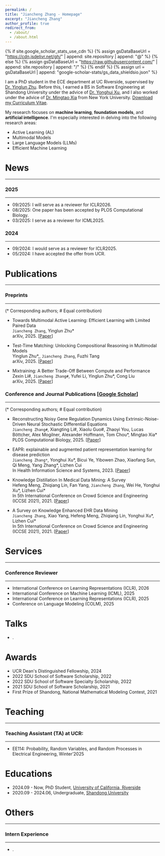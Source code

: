 ```yaml
---
permalink: /
title: "Jiancheng Zhang - Homepage"
excerpt: "Jiancheng Zhang"
author_profile: true
redirect_from: 
  - /about/
  - /about.html
---
```


{% if site.google_scholar_stats_use_cdn %}
{% assign gsDataBaseUrl = "https://cdn.jsdelivr.net/gh/" | append: site.repository | append: "@" %}
{% else %}
{% assign gsDataBaseUrl = "https://raw.githubusercontent.com/" | append: site.repository | append: "/" %}
{% endif %}
{% assign url = gsDataBaseUrl | append: "google-scholar-stats/gs_data_shieldsio.json" %}

<span class='anchor' id='about-me'></span>

I am a PhD student in the ECE department at UC Riverside, supervised by <a href="https://yinglunz.com/" target="_blue">Dr. Yinglun Zhu</a>. Before this, I earned a BS in Software Engineering at Shandong University under the advice of <a href="https://faculty.sdu.edu.cn/xuyonghui1/zh_CN/index.htm" target="_blue">Dr. Yonghui Xu</a>, and I also worked under the advice of <a href="https://sites.google.com/nyu.edu/mingtao-xia/home" target="_blue">Dr. Mingtao Xia</a> from New York University. <a href="/_pages/CV.pdf" target="_blank">Download my Curriculum Vitae</a>. 


My research focuses on <b>machine learning</b>, <b>foundation models</b>, and <b>artificial intelligence</b>. I'm especially interested in delving into the following research areas:

- Active Learning (AL)
- Multimodal Models
- Large Language Models (LLMs)
- Efficient Machine Learning

<span class='anchor' id='-News'></span>

# News
---

### 2025
---

- 09/2025: I will serve as a reviewer for ICLR2026.
- 08/2025: One paper has been accepted by PLOS Computational Biology.
- 03/2025: I serve as a reviewer for ICML2025.

### 2024
---
- 09/2024: I would serve as a reviewer for ICLR2025.
- 05/2024: I have accepted the offer from UCR.







<span class='anchor' id='-Publications'></span>

# Publications
---
### Preprints
---
(* Corresponding authors; # Equal contribution)

- Towards Multimodal Active Learning: Efficient Learning with Limited Paired Data<br>
`Jiancheng Zhang`, Yinglun Zhu\*<br>
arXiv, 2025. [<a href="">Paper</a>]

- Test-Time Matching: Unlocking Compositional Reasoning in Multimodal Models<br>
Yinglun Zhu\*,, `Jiancheng Zhang`, Fuzhi Tang<br>
arXiv, 2025. [<a href="">Paper</a>]


- Mixtraining: A Better Trade-Off Between Compute and Performance<br>
Zexin Li#, `Jiancheng Zhang#`, Yufei Li, Yinglun Zhu\*, Cong Liu<br>
arXiv, 2025. [<a href="https://arxiv.org/pdf/2502.19513">Paper</a>]

### Conference and Journal Publications [<a href="https://scholar.google.com/citations?hl=en&user=tIKc8voAAAAJ&view_op=list_works&gmla=A[…]ho3HWBaDojBo8vRM3HCL1dK1AEj4PG4QjDQjqeEDXf3Z-VQYmncjW_rAbJs">Google Scholar</a>] 
---
(* Corresponding authors; # Equal contribution)

- Reconstructing Noisy Gene Regulation Dynamics Using Extrinsic-Noise-Driven Neural Stochastic Differential Equations<br>
`Jiancheng Zhang#`, Xiangting Li#, Xiaolu Guo#, Zhaoyi You, Lucas Böttcher, Alex Mogilner, Alexander Hoffmann, Tom Chou\*, Mingtao Xia\*<br>
PLOS Computational Biology, 2025. [<a href="https://arxiv.org/abs/2503.09007">Paper</a>]

- EAPR: explainable and augmented patient representation learning for disease prediction<br>
`Jiancheng Zhang*`, Yonghui Xu\*, Bicui Ye, Yibowen Zhao, Xiaofang Sun, Qi Meng, Yang Zhang\*, Lizhen Cui<br>
In Health Information Science and Systems, 2023. [<a href="https://link.springer.com/article/10.1007/s13755-023-00256-5">Paper</a>]

- Knowledge Distillation In Medical Data Mining: A Survey<br>
Hefeng Meng, Zhiqiang Lin, Fan Yang, `Jiancheng Zhang`, Wei He, Yonghui Xu\*, Lizhen Cui\* <br>
In 5th International Conference on Crowd Science and Engineering (ICCSE 2021), 2021. [<a href="https://dl.acm.org/doi/abs/10.1145/3503181.3503211">Paper</a>]

- A Survey on Knowledge Enhanced EHR Data Mining<br>
`Jiancheng Zhang`, Xiao Yang, Hefeng Meng, Zhiqiang Lin, Yonghui Xu\*, Lizhen Cui\* <br>
In 5th International Conference on Crowd Science and Engineering (ICCSE 2021), 2021. [<a href="https://dl.acm.org/doi/abs/10.1145/3503181.3503202">Paper</a>]


<span class='anchor' id='-Services'></span>

# Services
---
### Conference Reviewer
---

- International Conference on Learning Representations (ICLR), 2026
- International Conference on Machine Learning (ICML), 2025
- International Conference on Learning Representations (ICLR), 2025
- Conference on Language Modeling (COLM), 2025


<span class='anchor' id='-Talks'></span>

# Talks

- .


<span class='anchor' id='-Awards'></span>

# Awards
- UCR Dean's Distinguished Fellowship, 2024
- 2022 SDU School of Software Scholarship, 2022
- 2022 SDU School of Software Specialty Scholarship, 2022
- 2021 SDU School of Software Scholarship, 2021
- First Prize of Shandong, National Mathematical Modeling Contest, 2021
  
<span class='anchor' id='-Teaching'></span>

# Teaching
---
### Teaching Assistant (TA) at UCR:
---

- EE114: Probability, Random Variables, and Random Processes in Electrical Engineering, Winter’2025




<span class='anchor' id='-Educations'></span>

# Educations
- 2024.09 - Now, PhD Student, <a href="https://www.ucr.edu/">University of California, Riverside</a> 
- 2020.09 - 2024.06, Undergraduate, <a href="https://www.sdu.edu.cn/">Shandong University</a> 
 





<span class='anchor' id='-Others'></span>

# Others
---
### Intern Experience
---
- .
